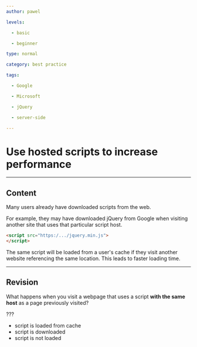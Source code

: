 ```yaml
---
author: pawel

levels:

  - basic

  - beginner

type: normal

category: best practice

tags:

  - Google

  - Microsoft

  - jQuery

  - server-side

---
```


# Use hosted scripts to increase performance

---
## Content

Many users already have downloaded scripts from the web. 

For example, they may have downloaded jQuery from Google when visiting another site that uses that particular script host. 

```html
<script src="https:/.../jquery.min.js">
</script>
```

The same script will be loaded from a user's cache if they visit another website referencing the same location. This leads to faster loading time.

---
## Revision

What happens when you visit a webpage that uses a script **with the same host** as a page previously visited?

???

* script is loaded from cache
* script is downloaded
* script is not loaded

